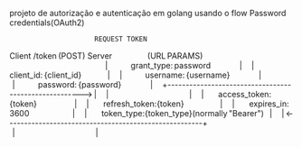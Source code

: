 projeto de autorização e autenticação em golang usando o flow Password credentials(OAuth2)

                         REQUEST TOKEN
Client                   /token (POST)                  Server
                       (URL PARAMS)                            
                                                               
  |                grant_type: password                    |   
  |                client_id: {client_id}                  |   
  |                username: {username}                    |   
  |                password: {password}                    |   
  +------------------------------------------------------> |   
  |                                                        |   
  |          access_token:{token}                          |   
  |          refresh_token:{token}                         |   
  |          expires_in: 3600                              |   
  |          token_type:{token_type}(normally "Bearer")    |   
  | <------------------------------------------------------+   
  |                                                        |   
                                                               
